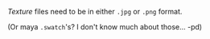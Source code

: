 *Texture* files need to be in either `.jpg` or `.png` format.

(Or maya `.swatch`'s? I don't know much about those... -pd)